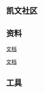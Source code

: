 ## 凯文社区

## 资料
[文档](https://spring.io/guides)

[文档](https://spring.io/guides/gs/serving-web-content/)
## 工具